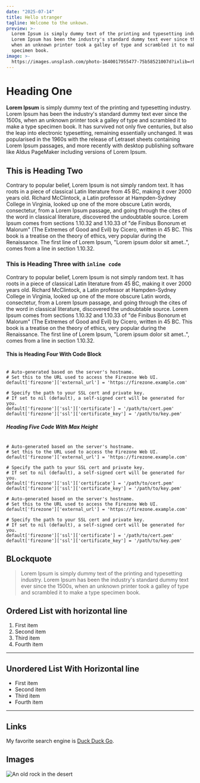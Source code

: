 ```yaml
---
date: "2025-07-14"
title: Hello stranger
tagline: Welcome to the unkown.
preview: >-
  Lorem Ipsum is simply dummy text of the printing and typesetting industry.
  Lorem Ipsum has been the industry's standard dummy text ever since the 1500s,
  when an unknown printer took a galley of type and scrambled it to make a type
  specimen book.
image: >-
  https://images.unsplash.com/photo-1640017955477-75b58521007d?ixlib=rb-1.2.1&ixid=MnwxMjA3fDB8MHxwaG90by1wYWdlfHx8fGVufDB8fHx8&auto=format&fit=crop&w=1332&q=80
---
```


# Heading One

**Lorem Ipsum** is simply dummy text of the printing and typesetting industry. Lorem Ipsum has been the industry's standard dummy text ever since the 1500s, when an unknown printer took a galley of type and scrambled it to make a type specimen book. It has survived not only five centuries, but also the leap into electronic typesetting, remaining essentially unchanged. It was popularised in the 1960s with the release of Letraset sheets containing Lorem Ipsum passages, and more recently with desktop publishing software like Aldus PageMaker including versions of Lorem Ipsum.

## This is Heading Two

Contrary to popular belief, Lorem Ipsum is not simply random text. It has roots in a piece of classical Latin literature from 45 BC, making it over 2000 years old. Richard McClintock, a Latin professor at Hampden-Sydney College in Virginia, looked up one of the more obscure Latin words, consectetur, from a Lorem Ipsum passage, and going through the cites of the word in classical literature, discovered the undoubtable source. Lorem Ipsum comes from sections 1.10.32 and 1.10.33 of "de Finibus Bonorum et Malorum" (The Extremes of Good and Evil) by Cicero, written in 45 BC. This book is a treatise on the theory of ethics, very popular during the Renaissance. The first line of Lorem Ipsum, "Lorem ipsum dolor sit amet..", comes from a line in section 1.10.32.

### This is Heading Three with `inline code`

Contrary to popular belief, Lorem Ipsum is not simply random text. It has roots in a piece of classical Latin literature from 45 BC, making it over 2000 years old. Richard McClintock, a Latin professor at Hampden-Sydney College in Virginia, looked up one of the more obscure Latin words, consectetur, from a Lorem Ipsum passage, and going through the cites of the word in classical literature, discovered the undoubtable source. Lorem Ipsum comes from sections 1.10.32 and 1.10.33 of "de Finibus Bonorum et Malorum" (The Extremes of Good and Evil) by Cicero, written in 45 BC. This book is a treatise on the theory of ethics, very popular during the Renaissance. The first line of Lorem Ipsum, "Lorem ipsum dolor sit amet..", comes from a line in section 1.10.32.

#### This is Heading Four With Code Block

```

# Auto-generated based on the server's hostname.
# Set this to the URL used to access the Firezone Web UI.
default['firezone']['external_url'] = 'https://firezone.example.com'

# Specify the path to your SSL cert and private key.
# If set to nil (default), a self-signed cert will be generated for you.
default['firezone']['ssl']['certificate'] = '/path/to/cert.pem'
default['firezone']['ssl']['certificate_key'] = '/path/to/key.pem'

```

##### Heading Five Code With Max Height

```

# Auto-generated based on the server's hostname.
# Set this to the URL used to access the Firezone Web UI.
default['firezone']['external_url'] = 'https://firezone.example.com'

# Specify the path to your SSL cert and private key.
# If set to nil (default), a self-signed cert will be generated for you.
default['firezone']['ssl']['certificate'] = '/path/to/cert.pem'
default['firezone']['ssl']['certificate_key'] = '/path/to/key.pem'

# Auto-generated based on the server's hostname.
# Set this to the URL used to access the Firezone Web UI.
default['firezone']['external_url'] = 'https://firezone.example.com'

# Specify the path to your SSL cert and private key.
# If set to nil (default), a self-signed cert will be generated for you.
default['firezone']['ssl']['certificate'] = '/path/to/cert.pem'
default['firezone']['ssl']['certificate_key'] = '/path/to/key.pem'

```

## BLockquote

> Lorem Ipsum is simply dummy text of the printing and typesetting industry. Lorem Ipsum has been the industry's standard dummy text ever since the 1500s, when an unknown printer took a galley of type and scrambled it to make a type specimen book.

## Ordered List with horizontal line

1. First item
2. Second item
3. Third item
4. Fourth item

---

## Unordered List With Horizontal line

- First item
- Second item
- Third item
- Fourth item

---

## Links

My favorite search engine is [Duck Duck Go](https://duckduckgo.com).

## Images

![An old rock in the desert](https://images.unsplash.com/photo-1654475677192-2d869348bb4c?ixlib=rb-1.2.1&ixid=MnwxMjA3fDB8MHxwaG90by1wYWdlfHx8fGVufDB8fHx8&auto=format&fit=crop&w=1170&q=80)
